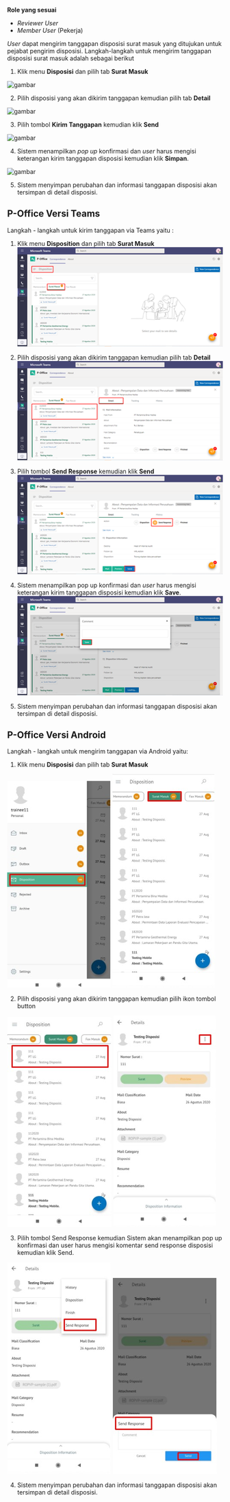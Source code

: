 **Role yang sesuai**

- *Reviewer User*
- *Member User* (Pekerja)

 _User_ dapat mengirim tanggapan disposisi surat masuk yang ditujukan untuk pejabat pengirim disposisi. Langkah-langkah untuk mengirim tanggapan disposisi surat masuk adalah sebagai berikut


1.    Klik menu **Disposisi** dan pilih tab **Surat Masuk**

![gambar](SC_SuratMasuk/SM50.png)

2.    Pilih disposisi yang akan dikirim tanggapan kemudian pilih tab **Detail**

![gambar](SC_SuratMasuk/SM51.png)

3.    Pilih tombol **Kirim Tanggapan** kemudian klik **Send**

![gambar](SC_SuratMasuk/SM52.png)

4.    Sistem menampilkan _pop up_ konfirmasi dan _user_ harus mengisi keterangan kirim tanggapan disposisi kemudian klik **Simpan**.

![gambar](SC_SuratMasuk/SM53.png)

5.    Sistem menyimpan perubahan dan informasi tanggapan disposisi akan tersimpan di detail disposisi.


## **P-Office Versi Teams**

Langkah - langkah untuk kirim tanggapan via Teams yaitu :

1.    Klik menu **Disposition** dan pilih tab **Surat Masuk**
![gambar](SuratMasuk/SM_Teams/SM53.png)

2.    Pilih disposisi yang akan dikirim tanggapan kemudian pilih tab **Detail**
![gambar](SuratMasuk/SM_Teams/SM54.png)

3.    Pilih tombol **Send Response** kemudian klik **Send**
![gambar](SuratMasuk/SM_Teams/SM55.png)

4.    Sistem menampilkan pop up konfirmasi dan _user_ harus mengisi keterangan kirim tanggapan disposisi kemudian klik **Save**.
![gambar](SuratMasuk/SM_Teams/SM56.png)

5.    Sistem menyimpan perubahan dan informasi tanggapan disposisi akan tersimpan di detail disposisi.

## **P-Office Versi Android**

Langkah - langkah untuk mengirim tanggapan via Android yaitu:

1. Klik menu **Disposisi** dan pilih tab **Surat Masuk**
   
![gambar](SuratMasuk/SM_Android/Tanggapdisposisi\A01.jpg) ![gambar](SuratMasuk/SM_Android/Tanggapdisposisi\A02.jpg) 

2. Pilih disposisi yang akan dikirim tanggapan kemudian pilih ikon tombol button

![gambar](SuratMasuk/SM_Android/Tanggapdisposisi\A03.jpg) ![gambar](SuratMasuk/SM_Android/Tanggapdisposisi\A04.jpg) 

3. Pilih tombol Send Response kemudian Sistem akan menampilkan pop up konfirmasi dan user harus mengisi komentar send response disposisi kemudian klik Send.

![gambar](SuratMasuk/SM_Android/Tanggapdisposisi\A05.jpg) ![gambar](SuratMasuk/SM_Android/Tanggapdisposisi\A06.jpg) 

4. Sistem menyimpan perubahan dan informasi tanggapan disposisi akan tersimpan di detail disposisi.
